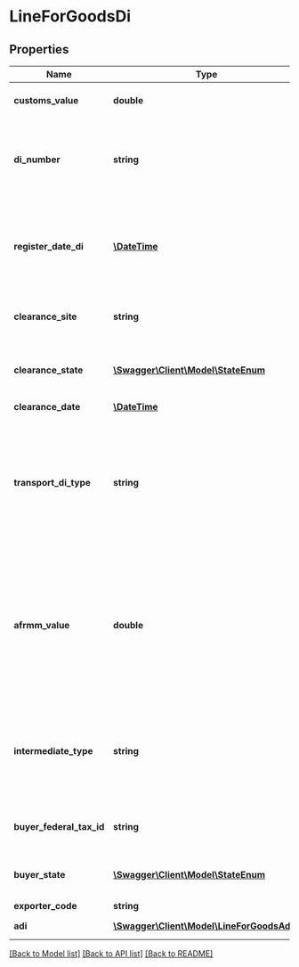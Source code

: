 # LineForGoodsDi

## Properties
Name | Type | Description | Notes
------------ | ------------- | ------------- | -------------
**customs_value** | **double** | customs value, valor aduaneiro (II Block of NFe) | [optional] 
**di_number** | **string** | Import declaration number, DI/DSI/DA/DRI-E (DI/DSI/DA/DRI-E) | 
**register_date_di** | [**\DateTime**](Date.md) | Register date of import declaration number, DI/DSI/DA/DRI-E (DI/DSI/DA/DRI-E) | 
**clearance_site** | **string** | Clerance Site Local do desembaraço aduaneiro | 
**clearance_state** | [**\Swagger\Client\Model\StateEnum**](StateEnum.md) | Clerance Site State Estado onde ocorrreu o desembaraço aduaneiro | 
**clearance_date** | [**\DateTime**](Date.md) | Clerance date | [optional] 
**transport_di_type** | **string** | - &#39;1&#39; # Maritima - &#39;2&#39; # Fluvial - &#39;3&#39; # Lacustre - &#39;4&#39; # Aerea - &#39;5&#39; # Postal - &#39;6&#39; # Ferroviaria - &#39;7&#39; # Rodoviaria - &#39;8&#39; # Conduto - &#39;9&#39; # Meios Proprios - &#39;10&#39; # Entrada/Saida Ficta | 
**afrmm_value** | **double** | Aditional amount to freight to renew merchant marine, This decimal 13 integers and 2 decimals [Valor Adicional ao frete para renovação de marinha mercante] | [optional] 
**intermediate_type** | **string** | - &#39;1&#39; # On One&#39;s Own [1-por conta propria] - &#39;2&#39; # On Behalf And Order [2-por conta e ordem] - &#39;3&#39; # Order [3-encomenda] | 
**buyer_federal_tax_id** | **string** | Buyer federal tax id CNPJ do comprador ou encomendante | [optional] 
**buyer_state** | [**\Swagger\Client\Model\StateEnum**](StateEnum.md) | Buyer sate Estado do comprador ou encomendante | [optional] 
**exporter_code** | **string** | Exporter code | [optional] 
**adi** | [**\Swagger\Client\Model\LineForGoodsAdi[]**](LineForGoodsAdi.md) | aditional import declaration | 

[[Back to Model list]](../README.md#documentation-for-models) [[Back to API list]](../README.md#documentation-for-api-endpoints) [[Back to README]](../README.md)


